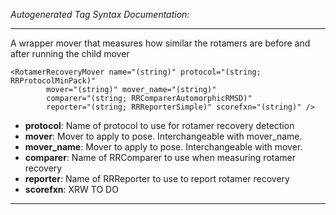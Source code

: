 _Autogenerated Tag Syntax Documentation:_

---
A wrapper mover that measures how similar the rotamers are before and after running the child mover

```
<RotamerRecoveryMover name="(string)" protocol="(string; RRProtocolMinPack)"
        mover="(string)" mover_name="(string)"
        comparer="(string; RRComparerAutomorphicRMSD)"
        reporter="(string; RRReporterSimple)" scorefxn="(string)" />
```

-   **protocol**: Name of protocol to use for rotamer recovery detection
-   **mover**: Mover to apply to pose. Interchangeable with mover_name.
-   **mover_name**: Mover to apply to pose. Interchangeable with mover.
-   **comparer**: Name of RRComparer to use when measuring rotamer recovery
-   **reporter**: Name of RRReporter to use to report rotamer recovery
-   **scorefxn**: XRW TO DO

---
